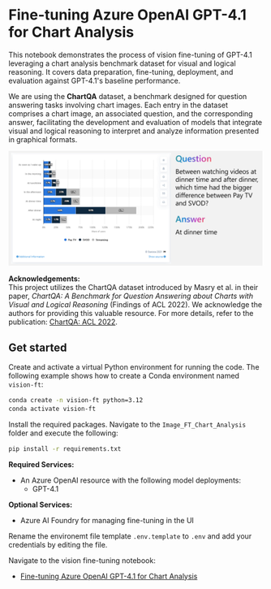 # Fine-tuning Azure OpenAI GPT-4.1 for Chart Analysis

This notebook demonstrates the process of vision fine-tuning of GPT-4.1 leveraging a chart analysis benchmark dataset for visual and logical reasoning. It covers data preparation, fine-tuning, deployment, and evaluation against GPT-4.1's baseline performance.

We are using the **ChartQA** dataset, a benchmark designed for question answering tasks involving chart images. Each entry in the dataset comprises a chart image, an associated question, and the corresponding answer, facilitating the development and evaluation of models that integrate visual and logical reasoning to interpret and analyze information presented in graphical formats.

<img src="qna.png" alt="Frame Samples" width="1000">

__Acknowledgements:__  
This project utilizes the ChartQA dataset introduced by Masry et al. in their paper, *ChartQA: A Benchmark for Question Answering about Charts with Visual and Logical Reasoning* (Findings of ACL 2022). We acknowledge the authors for providing this valuable resource. For more details, refer to the publication: [ChartQA: ACL 2022](https://aclanthology.org/2022.findings-acl.177).

## Get started

Create and activate a virtual Python environment for running the code.
The following example shows how to create a Conda environment named `vision-ft`:

```bash
conda create -n vision-ft python=3.12
conda activate vision-ft
```

Install the required packages. Navigate to the `Image_FT_Chart_Analysis` folder and execute the following:

```bash
pip install -r requirements.txt
```

__Required Services:__
- An Azure OpenAI resource with the following model deployments:
   - GPT-4.1

__Optional Services:__
- Azure AI Foundry for managing fine-tuning in the UI

Rename the environemt file template `.env.template` to `.env` and add your credentials by editing the file.

Navigate to the vision fine-tuning notebook:

- [Fine-tuning Azure OpenAI GPT-4.1 for Chart Analysis](fine-tune-aoai-gpt4-1-for-chart-analysis.ipynb)
